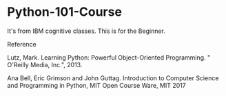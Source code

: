 # Python-101-Course
It's from IBM cognitive classes. This is for the Beginner. 

Reference

Lutz, Mark. Learning Python: Powerful Object-Oriented Programming. " O'Reilly Media, Inc.", 2013.

Ana Bell, Eric Grimson and John Guttag.  Introduction to Computer Science and Programming in Python, MIT Open Course Ware, MIT 2017
